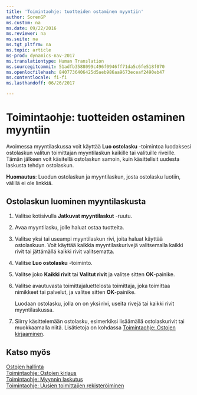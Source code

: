 ```yaml
---
title: 'Toimintaohje: tuotteiden ostaminen myyntiin'
author: SorenGP
ms.custom: na
ms.date: 09/22/2016
ms.reviewer: na
ms.suite: na
ms.tgt_pltfrm: na
ms.topic: article
ms-prod: dynamics-nav-2017
ms.translationtype: Human Translation
ms.sourcegitcommit: 51adfb3588099c496f0946ff71da5c6fe518f070
ms.openlocfilehash: 8407736406425d5aeb986aa9673eceaf2490eb47
ms.contentlocale: fi-fi
ms.lasthandoff: 06/26/2017

---
```


# <a name="how-to-purchase-products-for-a-sale"></a>Toimintaohje: tuotteiden ostaminen myyntiin
Avoimessa myyntilaskussa voit käyttää **Luo ostolasku** -toimintoa luodaksesi ostolaskun valitun toimittajan myyntilaskun kaikille tai valituille riveille. Tämän jälkeen voit käsitellä ostolaskun samoin, kuin käsittelisit uudesta laskusta tehdyn ostolaskun.

**Huomautus**: Luodun ostolaskun ja myyntilaskun, josta ostolasku luotiin, välillä ei ole linkkiä.

## <a name="to-create-a-purchase-invoice-from-a-sales-invoice"></a>Ostolaskun luominen myyntilaskusta
1. Valitse kotisivulla **Jatkuvat myyntilaskut** -ruutu.
2. Avaa myyntilasku, jolle haluat ostaa tuotteita.
3. Valitse yksi tai useampi myyntilaskun rivi, joita haluat käyttää ostolaskuun. Voit käyttää kaikkia myyntilaskurivejä valitsemalla kaikki rivit tai jättämällä kaikki rivit valitsematta.
4. Valitse **Luo ostolasku** -toiminto.
5. Valitse joko **Kaikki rivit** tai **Valitut rivit** ja valitse sitten **OK**-painike.  
6. Valitse avautuvasta toimittajaluettelosta toimittaja, joka toimittaa nimikkeet tai palvelut, ja valitse sitten **OK**-painike.

    Luodaan ostolasku, jolla on on yksi rivi, useita rivejä tai kaikki rivit myyntilaskussa.
7. Siirry käsittelemään ostolasku, esimerkiksi lisäämällä ostolaskurivit tai muokkaamalla niitä. Lisätietoja on kohdassa [Toimintaohje: Ostojen kirjaaminen](purchasing-how-record-purchases.md).

## <a name="see-also"></a>Katso myös
[Ostojen hallinta](purchasing-manage-purchasing.md)  
[Toimintaohje: Ostojen kirjaus](purchasing-how-record-purchases.md)  
[Toimintaohje: Myynnin laskutus](sales-how-invoice-sales.md)  
[Toimintaohje: Uusien toimittajien rekisteröiminen](purchasing-how-register-new-vendors.md)

